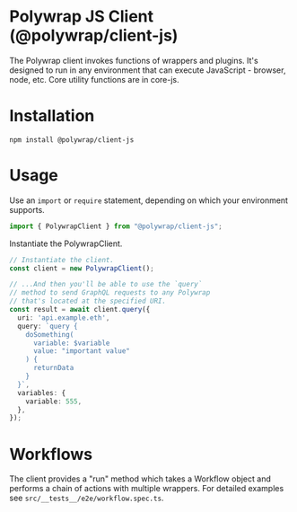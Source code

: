 # Polywrap JS Client (@polywrap/client-js)

The Polywrap client invokes functions of wrappers and plugins. It's designed to run in any environment that can execute JavaScript - browser, node, etc. Core utility functions are in core-js.

# Installation

``` shell
npm install @polywrap/client-js
```

# Usage

Use an `import` or `require` statement, depending on which your environment supports.

``` typescript
import { PolywrapClient } from "@polywrap/client-js";
```

Instantiate the PolywrapClient.

``` typescript
// Instantiate the client.
const client = new PolywrapClient();

// ...And then you'll be able to use the `query`
// method to send GraphQL requests to any Polywrap
// that's located at the specified URI.
const result = await client.query({
  uri: 'api.example.eth',
  query: `query {
    doSomething(
      variable: $variable
      value: "important value"
    ) {
      returnData
    }
  }`,
  variables: {
    variable: 555,
  },
});
```
# Workflows

The client provides a "run" method which takes a Workflow object and performs a chain of actions with multiple wrappers. For detailed examples see `src/__tests__/e2e/workflow.spec.ts`.
